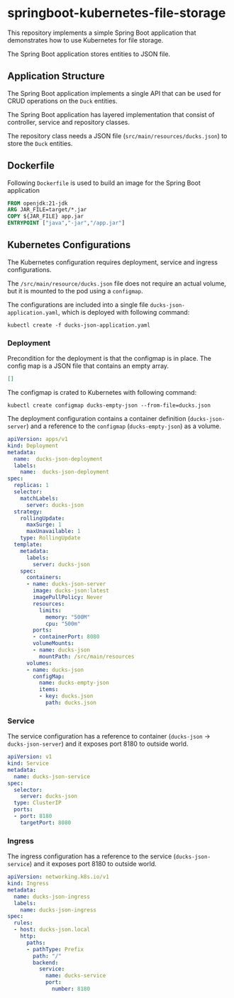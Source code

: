 # springboot-kubernetes-file-storage #

This repository implements a simple Spring Boot application that demonstrates how to use Kubernetes for file storage.

The Spring Boot application stores entities to JSON file.

## Application Structure ##

The Spring Boot application implements a single API that can be used for CRUD operations on the `Duck` entities.

The Spring Boot application has layered implementation that consist of controller, service and repository classes.

The repository class needs a JSON file (`src/main/resources/ducks.json`) to store the `Duck` entities.

## Dockerfile ##

Following `Dockerfile` is used to build an image for the Spring Boot application

```dockerfile
FROM openjdk:21-jdk
ARG JAR_FILE=target/*.jar
COPY ${JAR_FILE} app.jar
ENTRYPOINT ["java","-jar","/app.jar"]
```

## Kubernetes Configurations ##

The Kubernetes configuration requires deployment, service and ingress configurations.

The `/src/main/resource/ducks.json` file does not require an actual volume, but it is mounted to the pod using a `configmap`.

The configurations are included into a single file `ducks-json-application.yaml`, which is deployed with following command:

`kubectl create -f ducks-json-application.yaml`

### Deployment ###

Precondition for the deployment is that the configmap is in place. The config map is a JSON file that contains an empty array.

```json
[]
```

The configmap is crated to Kubernetes with following command:

`kubectl create configmap ducks-empty-json --from-file=ducks.json`

The deployment configuration contains a container definition (`ducks-json-server`) and a reference to the `configmap` (`ducks-empty-json`) as a volume.

```yaml
apiVersion: apps/v1
kind: Deployment
metadata:
  name:  ducks-json-deployment
  labels:
    name:  ducks-json-deployment
spec:
  replicas: 1
  selector:
    matchLabels:
      server: ducks-json
  strategy:
    rollingUpdate:
      maxSurge: 1
      maxUnavailable: 1
    type: RollingUpdate
  template:
    metadata:
      labels:
        server: ducks-json
    spec:
      containers:
      - name: ducks-json-server
        image: ducks-json:latest
        imagePullPolicy: Never
        resources:
          limits:
            memory: "500M"
            cpu: "500m"
        ports:
        - containerPort: 8080
        volumeMounts:
        - name: ducks-json
          mountPath: /src/main/resources
      volumes:
      - name: ducks-json
        configMap:
          name: ducks-empty-json
          items:
          - key: ducks.json
            path: ducks.json
```

### Service ###

The service configuration has a reference to container (`ducks-json` → `ducks-json-server`) and it exposes port 8180 to outside world.

```yaml
apiVersion: v1
kind: Service
metadata:
  name: ducks-json-service
spec:
  selector:
    server: ducks-json
  type: ClusterIP
  ports:
  - port: 8180
    targetPort: 8080
```

### Ingress ###

The ingress configuration has a reference to the service (`ducks-json-service`) and it exposes port 8180 to outside world.

```yaml
apiVersion: networking.k8s.io/v1
kind: Ingress
metadata:
  name: ducks-json-ingress
  labels:
    name: ducks-json-ingress
spec:
  rules:
  - host: ducks-json.local
    http:
      paths:
      - pathType: Prefix
        path: "/"
        backend:
          service:
            name: ducks-service
            port:
              number: 8180
```
